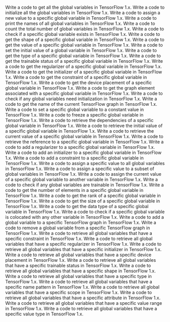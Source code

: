 Write a code to get all the global variables in TensorFlow 1.x.
Write a code to initialize all the global variables in TensorFlow 1.x.
Write a code to assign a new value to a specific global variable in TensorFlow 1.x.
Write a code to print the names of all global variables in TensorFlow 1.x.
Write a code to count the total number of global variables in TensorFlow 1.x.
Write a code to check if a specific global variable exists in TensorFlow 1.x.
Write a code to get the shape of a specific global variable in TensorFlow 1.x.
Write a code to get the value of a specific global variable in TensorFlow 1.x.
Write a code to set the initial value of a global variable in TensorFlow 1.x.
Write a code to get the type of a specific global variable in TensorFlow 1.x.
Write a code to get the trainable status of a specific global variable in TensorFlow 1.x.
Write a code to get the regularizer of a specific global variable in TensorFlow 1.x.
Write a code to get the initializer of a specific global variable in TensorFlow 1.x.
Write a code to get the constraint of a specific global variable in TensorFlow 1.x.
Write a code to get the device placement of a specific global variable in TensorFlow 1.x.
Write a code to get the graph element associated with a specific global variable in TensorFlow 1.x.
Write a code to check if any global variables need initialization in TensorFlow 1.x.
Write a code to get the name of the current TensorFlow graph in TensorFlow 1.x.
Write a code to set a specific global variable to a constant value in TensorFlow 1.x.
Write a code to freeze a specific global variable in TensorFlow 1.x.
Write a code to retrieve the dependencies of a specific global variable in TensorFlow 1.x.
Write a code to retrieve the initial value of a specific global variable in TensorFlow 1.x.
Write a code to retrieve the current value of a specific global variable in TensorFlow 1.x.
Write a code to retrieve the reference to a specific global variable in TensorFlow 1.x.
Write a code to add a regularizer to a specific global variable in TensorFlow 1.x.
Write a code to add an initializer to a specific global variable in TensorFlow 1.x.
Write a code to add a constraint to a specific global variable in TensorFlow 1.x.
Write a code to assign a specific value to all global variables in TensorFlow 1.x.
Write a code to assign a specific value to a subset of global variables in TensorFlow 1.x.
Write a code to assign the current value of a specific global variable to another variable in TensorFlow 1.x.
Write a code to check if any global variables are trainable in TensorFlow 1.x.
Write a code to get the number of elements in a specific global variable in TensorFlow 1.x.
Write a code to get the rank of a specific global variable in TensorFlow 1.x.
Write a code to get the size of a specific global variable in TensorFlow 1.x.
Write a code to get the data type of a specific global variable in TensorFlow 1.x.
Write a code to check if a specific global variable is colocated with any other variable in TensorFlow 1.x.
Write a code to add a global variable to a specific TensorFlow graph in TensorFlow 1.x.
Write a code to remove a global variable from a specific TensorFlow graph in TensorFlow 1.x.
Write a code to retrieve all global variables that have a specific constraint in TensorFlow 1.x.
Write a code to retrieve all global variables that have a specific regularizer in TensorFlow 1.x.
Write a code to retrieve all global variables that have a specific initializer in TensorFlow 1.x.
Write a code to retrieve all global variables that have a specific device placement in TensorFlow 1.x.
Write a code to retrieve all global variables that have a specific trainable status in TensorFlow 1.x.
Write a code to retrieve all global variables that have a specific shape in TensorFlow 1.x.
Write a code to retrieve all global variables that have a specific type in TensorFlow 1.x.
Write a code to retrieve all global variables that have a specific name pattern in TensorFlow 1.x.
Write a code to retrieve all global variables that have a specific scope in TensorFlow 1.x.
Write a code to retrieve all global variables that have a specific attribute in TensorFlow 1.x.
Write a code to retrieve all global variables that have a specific value range in TensorFlow 1.x.
Write a code to retrieve all global variables that have a specific value type in TensorFlow 1.x.
